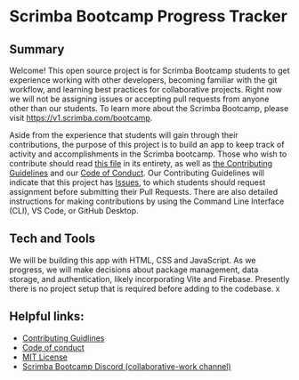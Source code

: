 # Scrimba Bootcamp Progress Tracker

## Summary
Welcome! This open source project is for Scrimba Bootcamp students to get experience working with other developers, becoming familiar with the git workflow, and learning best practices for collaborative projects. Right now we will not be assigning issues or accepting pull requests from anyone other than our students. To learn more about the Scrimba Bootcamp, please visit https://v1.scrimba.com/bootcamp.

Aside from the experience that students will gain through their contributions, the purpose of this project is to build an app to keep track of activity and accomplishments in the Scrimba bootcamp. Those who wish to contribute should read [this file](https://github.com/ScrimbaBootcamp/progress-tracker/README.md) in its entirety, as well as [the Contributing Guidelines](https://github.com/ScrimbaBootcamp/progress-tracker/CONTRIBUTING.md) and our [Code of Conduct](https://github.com/ScrimbaBootcamp/progress-tracker)<!-- << file name here -->. Our Contributing Guidelines will indicate that this project has [Issues](https://github.com/ScrimbaBootcamp/progress-tracker/issues), to which students should request assignment before submitting their Pull Requests. There are also detailed instructions for making contributions by using the Command Line Interface (CLI), VS Code, or GitHub Desktop.

## Tech and Tools
We will be building this app with HTML, CSS and JavaScript. As we progress, we will make decisions about package management, data storage, and authentication, likely incorporating Vite and Firebase. Presently there is no project setup that is required before adding to the codebase.
x
## Helpful links:
- [Contributing Guidlines](https://github.com/ScrimbaBootcamp/progress-tracker/blob/main/CONTRIBUTING.md)
- [Code of conduct](https://github.com/ScrimbaBootcamp/progress-tracker/blob/main/CODE_OF_CONDUCT.md)
- [MIT License](https://github.com/ScrimbaBootcamp/progress-tracker/blob/main/LICENSE)
- [Scrimba Bootcamp Discord (collaborative-work channel)](https://discord.com/channels/684009642984341525/981289757604741180)

<!-- bootcamp-progress-tracker.netlify.app -->
<!-- Here is some important information that should be included in a README for an open source project:

- [x] Project title and summary
- [ ] brief instructions on how to set up the project
- [ ] images of the app and code examples
- [ ] tech and tools used in the project
- [x] link to the contributing guidelines
- [ ] link to the code of conduct
- [x] link to the open source license
- [x] link to community Discord, Slack group, or GitHub Discussions

(We can remove these comments once everything has been added)
-->

